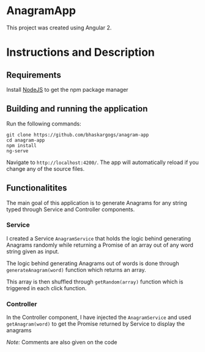 # AnagramApp

This project was created using Angular 2. 

# Instructions and Description

## Requirements

Install [NodeJS](https://nodejs.org/en/) to get the npm package manager 

## Building and running the application

Run the following commands:
```
git clone https://github.com/bhaskargogs/anagram-app
cd anagram-app
npm install
ng-serve
```
 Navigate to `http://localhost:4200/`. The app will automatically reload if you change any of the source files.

## Functionalitites

The main goal of this application is to generate Anagrams for any string typed through Service and Controller components.

### Service

I created a Service `AnagramService` that holds the logic behind generating Anagrams randomly while returning a Promise of an array out of any word string given as input.

The logic behind generating Anagrams out of words is done through `generateAnagram(word)` function which returns an array.

This array is then shuffled through `getRandom(array)` function which is triggered in each click function.

### Controller

In the Controller component, I have injected the `AnagramService` and used `getAnagram(word)` to get the Promise returned by Service to display the anagrams

<i>Note:</i> Comments are also given on the code
